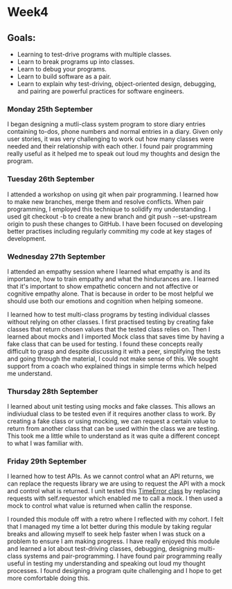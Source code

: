 <h1>Week4</h1>

<h2>Goals:</h2>

- Learning to test-drive programs with multiple classes.
- Learn to break programs up into classes.
- Learn to debug your programs.
- Learn to build software as a pair.
- Learn to explain why test-driving, object-oriented design, debugging, and pairing are powerful practices for software engineers.

<h3>Monday 25th September</h3>

I began designing a mutli-class system program to store diary entries containing to-dos, phone numbers and normal entries in a diary. Given only user stories, it was very challenging to work out how many classes were needed and their relationship with each other. I found pair programming really useful as it helped me to speak out loud my thoughts and design the program. 

<h3>Tuesday 26th September</h3>

I attended a workshop on using git when pair programming. I learned how to make new branches, merge them and resolve conflicts. When pair programming, I employed this technique to solidify my understanding. I used git checkout -b <name of branch> to create a new branch and git push --set-upstream origin <branch name> to push these changes to GitHub. I have been focused on developing better practises including regularly commiting my code at key stages of development. 

<h3>Wednesday 27th September</h3>

I attended an empathy session where I learned what empathy is and its importance, how to train empathy and what the hindurances are. I learned that it's important to show empathetic concern and not affective or cognitive empathy alone. That is because in order to be most helpful we should use both our emotions and cognition when helping someone. 

I learned how to test multi-class programs by testing individual classes without relying on other classes. I first practised testing by creating fake classes that return chosen values that the tested class relies on. Then I learned about mocks and I imported Mock class that saves time by having a fake class that can be used for testing. I found these concepts really difficult to grasp and despite discussing it with a peer, simplifying the tests and going through the material, I could not make sense of this. We sought support from a coach who explained things in simple terms which helped me understand. 

<h3>Thursday 28th September</h3>

I learned about unit testing using mocks and fake classes. This allows an indiviudual class to be tested even if it requires another class to work. By creating a fake class or using mocking, we can request a certain value to return from another class that can be used within the class we are testing. This took me a little while to understand as it was quite a different concept to what I was familiar with. 

<h3>Friday 29th September</h3>

I learned how to test APIs. As we cannot control what an API returns, we can replace the requests library we are using to request the API with a mock and control what is returned. I unit tested this [TimeError class](https://github.com/sandrasoi/unit_test_API_requests) by replacing requests with self.requestor which enabled me to call a mock. I then used a mock to control what value is returned when callin the response.  

I rounded this module off with a retro where I reflected with my cohort. I felt that I managed my time a lot better during this module by taking regular breaks and allowing myself to seek help faster when I was stuck on a problem to ensure I am making progress. I have really enjoyed this module and learned a lot about test-driving classes, debugging, designing multi-class systems and pair-programming. I have found pair programming really useful in testing my understanding and speaking out loud my thought processes. I found designing a program quite challenging and I hope to get more comfortable doing this.
